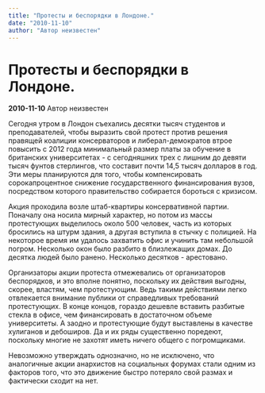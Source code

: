 ```yaml
---
title: "Протесты и беспорядки в Лондоне."
date: "2010-11-10"
author: "Автор неизвестен"
---
```


# Протесты и беспорядки в Лондоне.

**2010-11-10** Автор неизвестен

Сегодня утром в Лондон съехались десятки тысяч студентов и преподавателей, чтобы выразить свой протест против решения правящей коалиции консерваторов и либерал-демократов втрое повысить с 2012 года минимальный размер платы за обучение в британских университетах - с сегодняшних трех с лишним до девяти тысяч фунтов стерлингов, что составит почти 14,5 тысяч долларов в год. Эти меры планируются для того, чтобы компенсировать сорокапроцентное снижение государственного финансирования вузов, посредством которого правительство собирается бороться с кризисом.

Акция проходила возле штаб-квартиры консервативной партии. Поначалу она носила мирный характер, но потом из массы протестующих выделилось около 500 человек, часть из которых бросились на штурм здания, а другая вступила в стычку с полицией. На некоторое время им удалось захватить офис и учинить там небольшой погром. Несколько окон было разбито в близлежащих домах. До десятка людей было ранено. Несколько десятков - арестовано.

Организаторы акции протеста отмежевались от организаторов беспорядков, и это вполне понятно, поскольку их действия выгодны, скорее, властям, чем протестующим. Ведь такими действиями легко отвлекается внимание публики от справедливых требований протестующих. В конце концов, гораздо дешевле вставить разбитые стекла в офисе, чем финансировать в достаточном объеме университеты. А заодно и протестующие будут выставлены в качестве хулиганов и дебоширов. Да и их ряды существенно поредеют, поскольку многие не захотят иметь ничего общего с погромщиками.

Невозможно утверждать однозначно, но не исключено, что аналогичные акции анархистов на социальных форумах стали одним из факторов того, что это движение быстро потеряло свой размах и фактически сходит на нет.